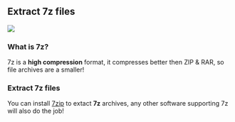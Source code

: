 ## Extract 7z files

![](https://raw.githubusercontent.com/wiki/PhoenixInteractiveNL/emuControlCenter/images/img_logo_7zip.png)

### What is 7z?

7z is a **high compression** format, it compresses better then ZIP & RAR, so file archives are a smaller!

### Extract 7z files

You can install [7zip](http://www.7-zip.org/) to extact **7z** archives, any other software supporting 7z will also do the job!